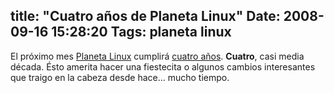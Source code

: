 title: "Cuatro años de Planeta Linux"
Date: 2008-09-16 15:28:20
Tags: planeta linux
---
El próximo mes <a href="http://planetalinux.org" target="_blank">Planeta Linux</a> cumplirá <a href="http://log.damog.net/2004/10/planetalinux/">cuatro años</a>. <strong>Cuatro</strong>, casi media década. Ésto amerita hacer una fiestecita o algunos cambios interesantes que traigo en la cabeza desde hace... mucho tiempo.